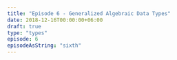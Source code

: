 ```yaml
---
title: "Episode 6 - Generalized Algebraic Data Types"
date: 2018-12-16T00:00:00+06:00
draft: true
type: "types"
episode: 6
episodeAsString: "sixth"
---
```

